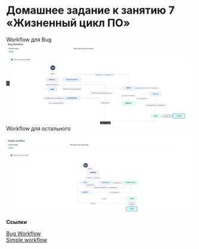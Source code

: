 # Домашнее задание к занятию 7 «Жизненный цикл ПО»
 
  Workflow для Bug  
    ![скриншот Workflow для Bug](./1_bug.png)  
  Workflow для остального
    ![скриншот Workflow для остального](./1_other.png)

**Ссылки**  

[Bug Workflow](/Bug_Workflow.xml)  
[Simple workflow](/Simple_workflow.xml)
